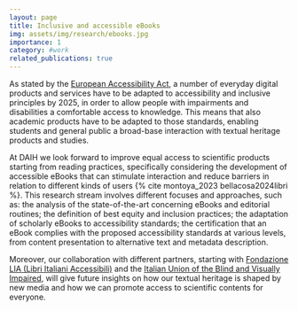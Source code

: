 ```yaml
---
layout: page
title: Inclusive and accessible eBooks
img: assets/img/research/ebooks.jpg
importance: 1
category: #work
related_publications: true
---
```


As stated by the [European Accessibility Act](https://eur-lex.europa.eu/legal-content/EN/TXT/?uri=CELEX%3A32019L0882), a number of everyday digital products and services have to be adapted to accessibility and inclusive principles by 2025, in order to allow people with impairments and disabilities a comfortable access to knowledge. This means that also academic products have to be adapted to those standards, enabling students and general public a broad-base interaction with textual heritage products and studies.

At DAIH we look forward to improve equal access to scientific products starting from reading practices, specifically considering the development of accessible eBooks that can stimulate interaction and reduce barriers in relation to different kinds of users {% cite montoya_2023 bellacosa2024libri %}. This research stream involves different focuses and approaches, such as: the analysis of the state-of-the-art concerning eBooks and editorial routines; the definition of best equity and inclusion practices; the adaptation of scholarly eBooks to accessibility standards; the certification that an eBook complies with the proposed accessibility standards at various levels, from content presentation to alternative text and metadata description.

Moreover, our collaboration with different partners, starting with [Fondazione LIA (Libri Italiani Accessibili)](https://catalogo.fondazionelia.org/progetto-lia) and the [Italian Union of the Blind and Visually Impaired](https://www.uiciverona.it/), will give future insights on how our textual heritage is shaped by new media and how we can promote access to scientific contents for everyone.

